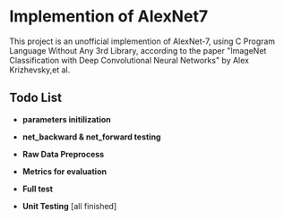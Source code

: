 # Implemention of AlexNet7

This project is an unofficial implemention of AlexNet-7, using C Program Language Without Any 3rd Library, according to the paper "ImageNet Classification with Deep Convolutional Neural Networks" by Alex Krizhevsky,et al.

## Todo List

- **parameters initilization**

- **net_backward & net_forward testing**

- **Raw Data Preprocess**

- **Metrics for evaluation**

- **Full test**

- **Unit Testing** [all finished] 

